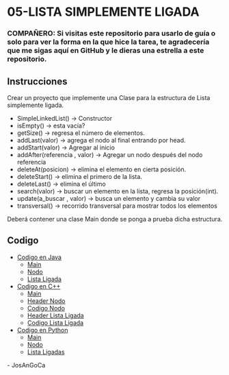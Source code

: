 # 05-LISTA SIMPLEMENTE LIGADA

### **COMPAÑERO:** Si visitas este repositorio para usarlo de guía o solo para ver la forma en la que hice la tarea, te agradecería que me sigas aquí en GitHub y le dieras una estrella a este repositorio.

## Instrucciones

Crear un proyecto que implemente una Clase para la estructura de Lista simplemente ligada.

-   SimpleLinkedList() -> Constructor
-   isEmpty() -> esta vacía?
-   getSize() -> regresa el número de elementos.
-   addLast(valor) -> agrega el nodo al final entrando por head.
-   addStart(valor) -> Agregar al inicio
-   addAfter(referencia , valor) -> Agregar un nodo después del nodo referencia
-   deleteAt(posicion) -> elimina el elemento en cierta posición.
-   deleteStart() -> elimina el primero de la lista.
-   deleteLast() -> elimina el último
-   search(valor) -> buscar un elemento en la lista, regresa la posición(int).
-   update(a_buscar , valor) -> busca un elemento y cambia su valor
-   transversal() -> recorrido transversal para mostrar todos los elementos

Deberá contener una clase Main donde se ponga a prueba dicha estructura.

## Codigo

-   [Codigo en Java](./Java/src/)
    -   [Main](./Java/src/Main.java)
    -   [Nodo](./Java/src/Node.java)
    -   [Lista Ligada](./Java/src/SimpleLinkedList.java)
-   [Codigo en C++](./cpp/)
    -   [Main](./cpp/main.cpp)
    -   [Header Nodo](./cpp/node.h)
    -   [Codigo Nodo](./cpp/node.cpp)
    -   [Header Lista Ligada](./cpp/simpleLinkedList.h)
    -   [Codigo Lista Ligada](./cpp/simpleLinkedList.cpp)
-   [Codigo en Python](./python/)
    -   [Main](./python/main.py)
    -   [Nodo](./python/node.py)
    -   [Lista Ligadas](./python/simpleLinkedList.py)

\- JosAnGoCa
